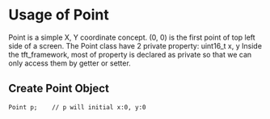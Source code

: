 # Usage of Point

Point is a simple X, Y coordinate concept. (0, 0) is the first point of top left side of a screen.
The Point class have 2 private property: uint16_t x, y
Inside the tft_framework, most of property is declared as private so that we can only access them by getter or setter.

## Create Point Object
```
Point p;    // p will initial x:0, y:0
```
